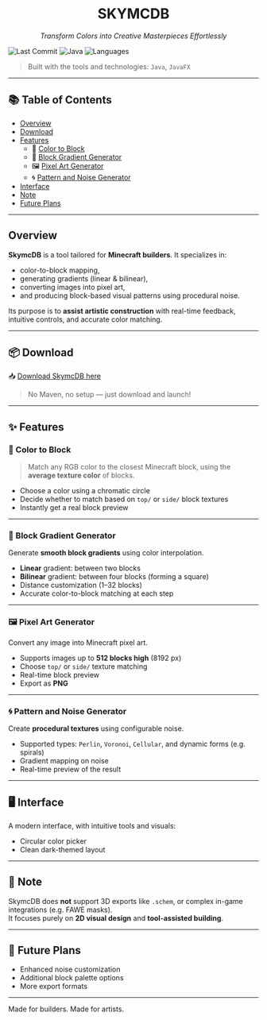 <h1 align="center">SKYMCDB</h1>
<p align="center"><em>Transform Colors into Creative Masterpieces Effortlessly</em></p>


![Last Commit](https://img.shields.io/badge/last%20commit-today-brightgreen?style=flat-square)
![Java](https://img.shields.io/badge/java-99%25-blue?style=flat-square)
![Languages](https://img.shields.io/badge/languages-3-informational?style=flat-square)

> Built with the tools and technologies: `Java`, `JavaFX`

---

## 📚 Table of Contents
- [Overview](#overview)
- [Download](#-download)
- [Features](#-features)
  - 🎨 [Color to Block](#-color-to-block)
  - 🌈 [Block Gradient Generator](#-block-gradient-generator)
  - 🖼️ [Pixel Art Generator](#-pixel-art-generator)
  - 🌀 [Pattern and Noise Generator](#-pattern-and-noise-generator)
- [Interface](#interface)
- [Note](#note)
- [Future Plans](#future-plans)

---

## Overview

**SkymcDB** is a tool tailored for **Minecraft builders**. It specializes in:
- color-to-block mapping,
- generating gradients (linear & bilinear),
- converting images into pixel art,
- and producing block-based visual patterns using procedural noise.

Its purpose is to **assist artistic construction** with real-time feedback, intuitive controls, and accurate color matching.

---

## 📦 Download

📥 [Download SkymcDB here](https://www.skynightbuilds.com/skymcdb)

> No Maven, no setup — just download and launch!

---

## ✨ Features

### 🎨 Color to Block

> Match any RGB color to the closest Minecraft block, using the **average texture color** of blocks.

- Choose a color using a chromatic circle
- Decide whether to match based on `top/` or `side/` block textures
- Instantly get a real block preview


---

### 🌈 Block Gradient Generator

Generate **smooth block gradients** using color interpolation.

- **Linear** gradient: between two blocks
- **Bilinear** gradient: between four blocks (forming a square)
- Distance customization (1–32 blocks)
- Accurate color-to-block matching at each step


---

### 🖼️ Pixel Art Generator

Convert any image into Minecraft pixel art.

- Supports images up to **512 blocks high** (8192 px)
- Choose `top/` or `side/` texture matching
- Real-time block preview
- Export as **PNG**

---

### 🌀 Pattern and Noise Generator

Create **procedural textures** using configurable noise.

- Supported types: `Perlin`, `Voronoi`, `Cellular`, and dynamic forms (e.g. spirals)
- Gradient mapping on noise
- Real-time preview of the result


---

## 🖥️ Interface

A modern interface, with intuitive tools and visuals:

- Circular color picker
- Clean dark-themed layout

---

## 📌 Note

SkymcDB does **not** support 3D exports like `.schem`, or complex in-game integrations (e.g. FAWE masks).  
It focuses purely on **2D visual design** and **tool-assisted building**.

---

## 🚀 Future Plans

- Enhanced noise customization
- Additional block palette options
- More export formats

---

Made for builders. Made for artists.
